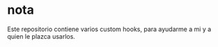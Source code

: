 # nota

Este repositorio contiene varios custom hooks, para ayudarme a mi y a quien le plazca usarlos.